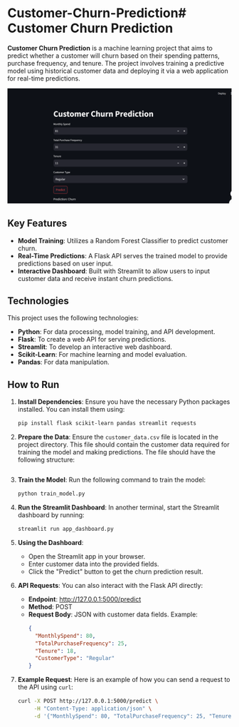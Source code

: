 # Customer-Churn-Prediction# Customer Churn Prediction

**Customer Churn Prediction** is a machine learning project that aims to predict whether a customer will churn based on their spending patterns, purchase frequency, and tenure. The project involves training a predictive model using historical customer data and deploying it via a web application for real-time predictions.

![Customer Churn Prediction](https://github.com/JafarLone/Customer-Churn-Prediction/blob/main/photo.png?raw=true)

## Key Features

- **Model Training**: Utilizes a Random Forest Classifier to predict customer churn.
- **Real-Time Predictions**: A Flask API serves the trained model to provide predictions based on user input.
- **Interactive Dashboard**: Built with Streamlit to allow users to input customer data and receive instant churn predictions.

## Technologies

This project uses the following technologies:
- **Python**: For data processing, model training, and API development.
- **Flask**: To create a web API for serving predictions.
- **Streamlit**: To develop an interactive web dashboard.
- **Scikit-Learn**: For machine learning and model evaluation.
- **Pandas**: For data manipulation.

## How to Run

1. **Install Dependencies**:
   Ensure you have the necessary Python packages installed. You can install them using:
   ```bash
   pip install flask scikit-learn pandas streamlit requests
2. **Prepare the Data**:
   Ensure the `customer_data.csv` file is located in the project directory. This file should contain the customer data required for training the model and making predictions. The file should have the following structure:
   ```csv
3. **Train the Model**:
   Run the following command to train the model:
   ```bash
   python train_model.py
4. **Run the Streamlit Dashboard**:
   In another terminal, start the Streamlit dashboard by running:
   ```bash
   streamlit run app_dashboard.py
5. **Using the Dashboard**:
   - Open the Streamlit app in your browser.
   - Enter customer data into the provided fields.
   - Click the "Predict" button to get the churn prediction result.

6. **API Requests**:
   You can also interact with the Flask API directly:
   - **Endpoint**: http://127.0.0.1:5000/predict
   - **Method**: POST
   - **Request Body**: JSON with customer data fields. Example:
     ```json
     {
       "MonthlySpend": 80,
       "TotalPurchaseFrequency": 25,
       "Tenure": 18,
       "CustomerType": "Regular"
     }
     ```

7. **Example Request**:
   Here is an example of how you can send a request to the API using `curl`:
   ```bash
   curl -X POST http://127.0.0.1:5000/predict \
        -H "Content-Type: application/json" \
        -d '{"MonthlySpend": 80, "TotalPurchaseFrequency": 25, "Tenure": 18, "CustomerType": "Regular"}'
